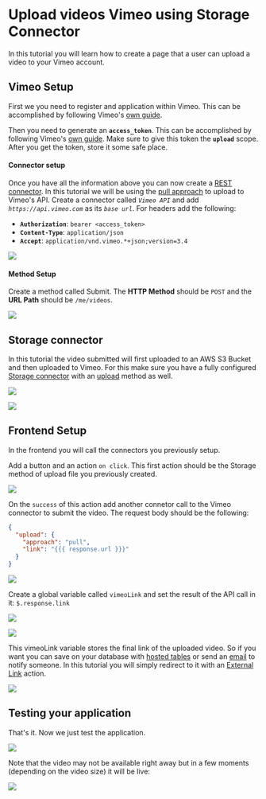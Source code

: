 # Upload videos Vimeo using Storage Connector

In this tutorial you will learn how to create a page that a user can upload a video to your Vimeo account.

## Vimeo Setup

First we you need to register and application within Vimeo. This can be accomplished by following Vimeo's [own guide](https://developer.vimeo.com/api/guides/start#register-your-app).

Then you need to generate an **`access_token`**. This can be accomplished by following Vimeo's [own guide](https://developer.vimeo.com/api/guides/start#generate-access-token). Make sure to give this token the **`upload`** scope. After you get the token, store it some safe place.

#### Connector setup

Once you have all the information above you can now create a [REST connector](../../docs/back-end/connectors/restful-api.md).  In this tutorial we will be using the [pull approach](https://developer.vimeo.com/api/upload/videos#pull-approach) to upload to Vimeo's API. Create a connector called _`Vimeo API`_ and add  _`https://api.vimeo.com`_ as its _`base url`_. For headers add the following:

* **`Authorization`**: `bearer <access_token>`
* **`Content-Type`**: `application/json`
* **`Accept`**: `application/vnd.vimeo.*+json;version=3.4`

![](<../../.gitbook/assets/image (58) (1) (1).png>)

#### Method Setup

Create a method called Submit. The **HTTP Method** should be `POST` and the **URL Path** should be `/me/videos`.

![](<../../.gitbook/assets/image (56) (1) (1) (1) (1).png>)

## Storage connector

In this tutorial the video submitted will first uploaded to an AWS S3 Bucket and then uploaded to Vimeo. For this make sure you have a fully configured [Storage connector](../../docs/back-end/connectors/storage.md) with an [upload](../../docs/back-end/connectors/storage.md#upload) method as well.

![](<../../.gitbook/assets/image (62) (1) (1) (1).png>)

![](<../../.gitbook/assets/image (60) (1) (1) (1) (1) (1).png>)

## Frontend Setup

In the frontend you will call the connectors you previously setup.

Add a button and an action `on click`. This first action should be the Storage method of upload file you previously created.

![](<../../.gitbook/assets/image (65) (1) (1) (1).png>)

On the `success` of this action add another connetor call to the Vimeo connector to submit the video. The request body should be the following:

```json
{
  "upload": {
    "approach": "pull",
    "link": "{{{ response.url }}}"
  }
}
```

![](<../../.gitbook/assets/image (59) (1) (1) (1) (1) (1).png>)

Create a global variable called `vimeoLink` and set the result of the API call in it: `$.response.link`

![](<../../.gitbook/assets/image (47) (1) (1).png>)

![](<../../.gitbook/assets/image (51) (1) (1).png>)

This vimeoLink variable stores the final link of the uploaded video. So if you want you can save on your database with [hosted tables](../../docs/front-end/actions/hosted-tables.md) or send an [email](../../docs/back-end/connectors/e-mail.md) to notify someone. In this tutorial you will simply redirect to it with an [External Link](../../docs/front-end/actions/external-link.md) action.

![](<../../.gitbook/assets/image (66) (1) (1) (1) (1) (1) (1).png>)

## Testing your application

That's it. Now we just test the application.

![](../../.gitbook/assets/vimeo.gif)

Note that the video may not be available right away but in a few moments (depending on the video size) it will be live:

![](<../../.gitbook/assets/image (63) (1) (1) (1) (1).png>)

